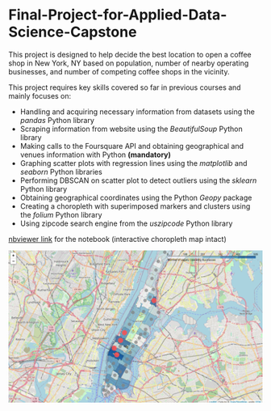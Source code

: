 # Final-Project-for-Applied-Data-Science-Capstone

This project is designed to help decide the best location to open a coffee shop in New York, NY based on population, number of nearby operating businesses, and number of competing coffee shops in the vicinity.

This project requires key skills covered so far in previous courses and mainly focuses on:

* Handling and acquiring necessary information from datasets using the _pandas_ Python library
* Scraping information from website using the _BeautifulSoup_ Python library
* Making calls to the Foursquare API and obtaining geographical and venues information with Python **(mandatory)**
* Graphing scatter plots with regression lines using the _matplotlib_ and _seaborn_ Python libraries
* Performing DBSCAN on scatter plot to detect outliers using the _sklearn_ Python library
* Obtaining geographical coordinates using the Python _Geopy_ package
* Creating a choropleth with superimposed markers and clusters using the _folium_ Python library
* Using zipcode search engine from the _uszipcode_ Python library

[nbviewer link](https://nbviewer.jupyter.org/github/ynylgm/IBM-Data-Science-Professional-Certificate/blob/master/Final-Project-for-Applied-Data-Science-Capstone/Choosing%20a%20Location%20to%20Open%20a%20Coffee%20Shop%20in%20New%20York%2C%20NY.ipynb) for the notebook (interactive choropleth map intact)

![Map](https://github.com/ynylgm/IBM-Data-Science-Professional-Certificate/blob/master/Final-Project-for-Applied-Data-Science-Capstone/Map.png)
